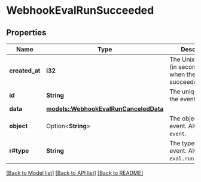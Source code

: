 # WebhookEvalRunSucceeded

## Properties

Name | Type | Description | Notes
------------ | ------------- | ------------- | -------------
**created_at** | **i32** | The Unix timestamp (in seconds) of when the eval run succeeded.  | 
**id** | **String** | The unique ID of the event.  | 
**data** | [**models::WebhookEvalRunCanceledData**](WebhookEvalRunCanceled_data.md) |  | 
**object** | Option<**String**> | The object of the event. Always `event`.  | [optional]
**r#type** | **String** | The type of the event. Always `eval.run.succeeded`.  | 

[[Back to Model list]](../README.md#documentation-for-models) [[Back to API list]](../README.md#documentation-for-api-endpoints) [[Back to README]](../README.md)


